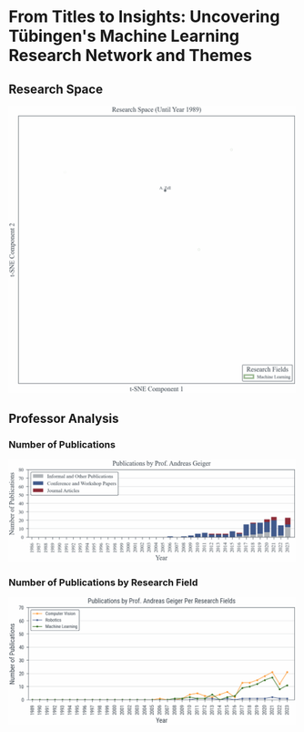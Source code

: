 # From Titles to Insights: Uncovering Tübingen's Machine Learning Research Network and Themes

## Research Space

![](plt/ResearchSpace/ResearchSpace.gif)

## Professor Analysis

### Number of Publications

![](plt/PublicationsPerProfessor/PublicationsPerProfessor.gif)

### Number of Publications by Research Field

![](plt/PublicationsPerProfessorPerResearchFields/PublicationsPerProfessorPerResearchFields.gif)

